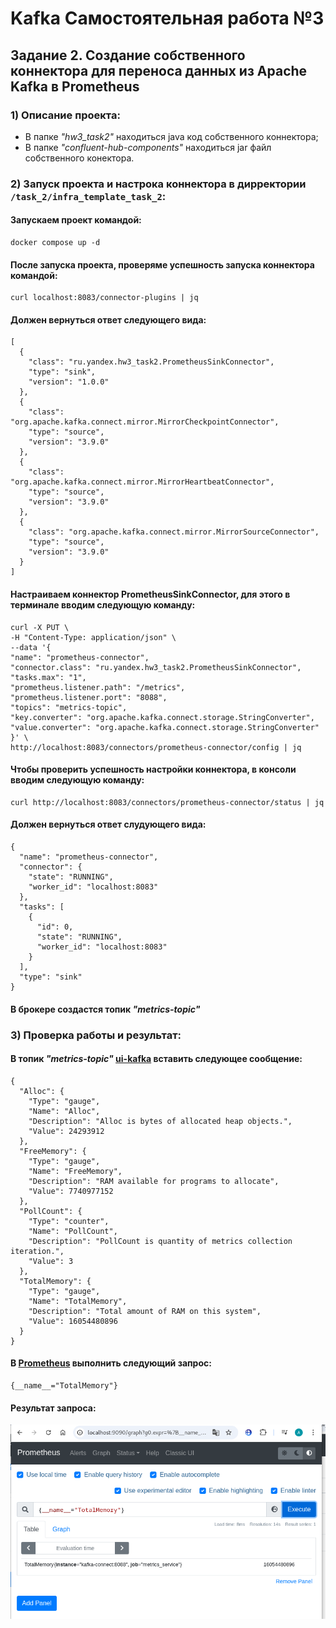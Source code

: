 # Kafka Самостоятельная работа №3
## Задание 2. Создание собственного коннектора для переноса данных из Apache Kafka в Prometheus

### 1) Описание проекта:
* В папке *"hw3_task2"* находиться java код собственного коннектора;
* В папке *"confluent-hub-components"* находиться jar файл собственного конектора.

### 2) Запуск проекта и настрока коннектора в дирректории `/task_2/infra_template_task_2`:
####  Запускаем проект командой:
```
docker compose up -d
```
#### После запуска проекта, проверяме успешность запуска коннектора командой:
```
curl localhost:8083/connector-plugins | jq
```
#### Должен вернуться ответ следующего вида:
```
[
  {
    "class": "ru.yandex.hw3_task2.PrometheusSinkConnector",
    "type": "sink",
    "version": "1.0.0"
  },
  {
    "class": "org.apache.kafka.connect.mirror.MirrorCheckpointConnector",
    "type": "source",
    "version": "3.9.0"
  },
  {
    "class": "org.apache.kafka.connect.mirror.MirrorHeartbeatConnector",
    "type": "source",
    "version": "3.9.0"
  },
  {
    "class": "org.apache.kafka.connect.mirror.MirrorSourceConnector",
    "type": "source",
    "version": "3.9.0"
  }
]
```
#### Настраиваем коннектор PrometheusSinkConnector, для этого в терминале вводим следующую команду:
```
curl -X PUT \
-H "Content-Type: application/json" \
--data '{
"name": "prometheus-connector",
"connector.class": "ru.yandex.hw3_task2.PrometheusSinkConnector",
"tasks.max": "1",
"prometheus.listener.path": "/metrics",
"prometheus.listener.port": "8088",
"topics": "metrics-topic",
"key.converter": "org.apache.kafka.connect.storage.StringConverter",
"value.converter": "org.apache.kafka.connect.storage.StringConverter"
}' \
http://localhost:8083/connectors/prometheus-connector/config | jq
```
#### Чтобы проверить успешность настройки коннектора, в консоли вводим следующую команду:
```
curl http://localhost:8083/connectors/prometheus-connector/status | jq
```
#### Должен вернуться ответ слудующего вида:
```
{
  "name": "prometheus-connector",
  "connector": {
    "state": "RUNNING",
    "worker_id": "localhost:8083"
  },
  "tasks": [
    {
      "id": 0,
      "state": "RUNNING",
      "worker_id": "localhost:8083"
    }
  ],
  "type": "sink"
}
```
#### В брокере создастся топик *"metrics-topic"*
### 3) Проверка работы и результат:
#### В топик *"metrics-topic"* [ui-kafka](http://localhost:8085) вставить следующее сообщение:
```
{
  "Alloc": {
    "Type": "gauge",
    "Name": "Alloc",
    "Description": "Alloc is bytes of allocated heap objects.",
    "Value": 24293912
  },
  "FreeMemory": {
    "Type": "gauge",
    "Name": "FreeMemory",
    "Description": "RAM available for programs to allocate",
    "Value": 7740977152
  },
  "PollCount": {
    "Type": "counter",
    "Name": "PollCount",
    "Description": "PollCount is quantity of metrics collection iteration.",
    "Value": 3
  },
  "TotalMemory": {
    "Type": "gauge",
    "Name": "TotalMemory",
    "Description": "Total amount of RAM on this system",
    "Value": 16054480896
  }
}
```
#### В [Prometheus](http://localhost:9090) выполнить следующий запрос:
```
{__name__="TotalMemory"}
```
#### Результат запроса:
![total](TotalMemory.png)

